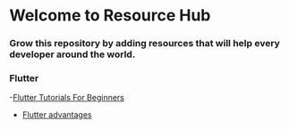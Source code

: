# Welcome to Resource Hub
### Grow this repository by adding resources that will help every developer around the world. 


### Flutter

-[Flutter Tutorials For Beginners](https://www.youtube.com/watch?v=1ukSR1GRtMU&list=PL4cUxeGkcC9jLYyp2Aoh6hcWuxFDX6PBJ)
- [Flutter advantages](https://relevant.software/blog/top-8-flutter-advantages-and-why-you-should-try-flutter-on-your-next-project/)
